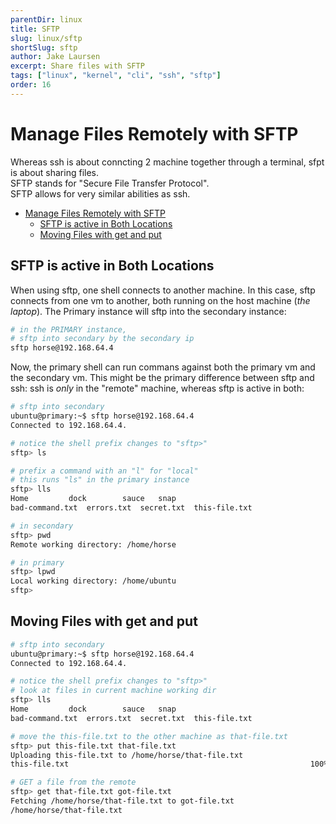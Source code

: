 ```yaml
---
parentDir: linux
title: SFTP
slug: linux/sftp
shortSlug: sftp
author: Jake Laursen
excerpt: Share files with SFTP
tags: ["linux", "kernel", "cli", "ssh", "sftp"]
order: 16
---
```


# Manage Files Remotely with SFTP
Whereas ssh is about conncting 2 machine together through a terminal, sfpt is about sharing files.  
SFTP stands for "Secure File Transfer Protocol".  
SFTP allows for very similar abilities as ssh.

- [Manage Files Remotely with SFTP](#manage-files-remotely-with-sftp)
  - [SFTP is active in Both Locations](#sftp-is-active-in-both-locations)
  - [Moving Files with get and put](#moving-files-with-get-and-put)
## SFTP is active in Both Locations
When using sftp, one shell connects to another machine. In this case, sftp connects from one vm to another, both running on the host machine (_the laptop_). The Primary instance will sftp into the secondary instance:
```bash
# in the PRIMARY instance,
# sftp into secondary by the secondary ip
sftp horse@192.168.64.4
```

Now, the primary shell can run commans against both the primary vm and the secondary vm. This might be the primary difference between sftp and ssh: ssh is _only_ in the "remote" machine, whereas sftp is active in both:
```bash
# sftp into secondary
ubuntu@primary:~$ sftp horse@192.168.64.4
Connected to 192.168.64.4.

# notice the shell prefix changes to "sftp>"
sftp> ls

# prefix a command with an "l" for "local"
# this runs "ls" in the primary instance
sftp> lls
Home		 dock	     sauce	 snap
bad-command.txt  errors.txt  secret.txt  this-file.txt

# in secondary
sftp> pwd
Remote working directory: /home/horse

# in primary
sftp> lpwd
Local working directory: /home/ubuntu
sftp> 
```

## Moving Files with get and put
```bash
# sftp into secondary
ubuntu@primary:~$ sftp horse@192.168.64.4
Connected to 192.168.64.4.

# notice the shell prefix changes to "sftp>"
# look at files in current machine working dir
sftp> lls
Home		 dock	     sauce	 snap
bad-command.txt  errors.txt  secret.txt  this-file.txt

# move the this-file.txt to the other machine as that-file.txt
sftp> put this-file.txt that-file.txt
Uploading this-file.txt to /home/horse/that-file.txt
this-file.txt                                                      100%  147    56.7KB/s   00:00  

# GET a file from the remote
sftp> get that-file.txt got-file.txt
Fetching /home/horse/that-file.txt to got-file.txt
/home/horse/that-file.txt                                                                                                                                                 100%  147    67.7KB/s   00:00    
```
